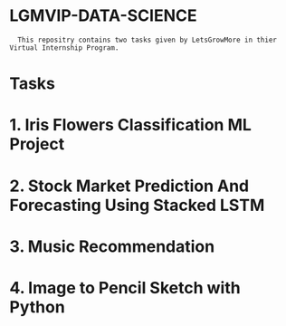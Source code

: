 # LGMVIP-DATA-SCIENCE
      This repositry contains two tasks given by LetsGrowMore in thier Virtual Internship Program.

# Tasks
 # 1. Iris Flowers Classification ML Project 
 # 2. Stock Market Prediction And Forecasting Using Stacked LSTM
 # 3. Music Recommendation
 # 4. Image to Pencil Sketch with Python
